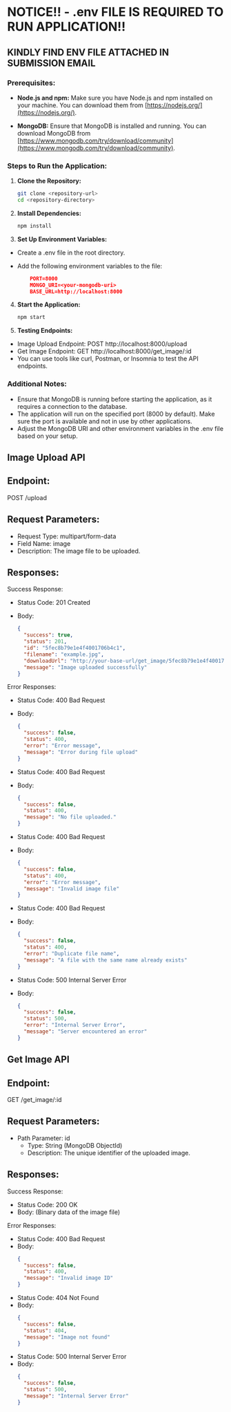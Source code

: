 # NOTICE!! - .env FILE IS REQUIRED TO RUN APPLICATION!!

## KINDLY FIND ENV FILE ATTACHED IN SUBMISSION EMAIL

### Prerequisites:

- **Node.js and npm:** Make sure you have Node.js and npm installed on your machine. You can download them from [https://nodejs.org/](https://nodejs.org/).

- **MongoDB:** Ensure that MongoDB is installed and running. You can download MongoDB from [https://www.mongodb.com/try/download/community](https://www.mongodb.com/try/download/community).

### Steps to Run the Application:

1. **Clone the Repository:**

   ```bash
   git clone <repository-url>
   cd <repository-directory>

   ```

2) **Install Dependencies:**

   ```bash
   npm install

   ```

3) **Set Up Environment Variables:**

- Create a .env file in the root directory.
- Add the following environment variables to the file:

  ```json
      PORT=8000
      MONGO_URI=<your-mongodb-uri>
      BASE_URL=http://localhost:8000
  ```

4. **Start the Application:**

   ```bash
   npm start

   ```

5. **Testing Endpoints:**

- Image Upload Endpoint: POST http://localhost:8000/upload
- Get Image Endpoint: GET http://localhost:8000/get_image/:id
- You can use tools like curl, Postman, or Insomnia to test the API endpoints.

### Additional Notes:

- Ensure that MongoDB is running before starting the application, as it requires a connection to the database.
- The application will run on the specified port (8000 by default). Make sure the port is available and not in use by other applications.
- Adjust the MongoDB URI and other environment variables in the .env file based on your setup.

## Image Upload API

## Endpoint:

POST /upload

## Request Parameters:

- Request Type: multipart/form-data
- Field Name: image
- Description: The image file to be uploaded.

## Responses:

Success Response:

- Status Code: 201 Created
- Body:

  ```json
  {
    "success": true,
    "status": 201,
    "id": "5fec8b79e1e4f4001706b4c1",
    "filename": "example.jpg",
    "downloadUrl": "http://your-base-url/get_image/5fec8b79e1e4f4001706b4c1",
    "message": "Image uploaded successfully"
  }
  ```

Error Responses:

- Status Code: 400 Bad Request
- Body:

  ```json
  {
    "success": false,
    "status": 400,
    "error": "Error message",
    "message": "Error during file upload"
  }
  ```

- Status Code: 400 Bad Request
- Body:

  ```json
  {
    "success": false,
    "status": 400,
    "message": "No file uploaded."
  }
  ```

- Status Code: 400 Bad Request
- Body:

  ```json
  {
    "success": false,
    "status": 400,
    "error": "Error message",
    "message": "Invalid image file"
  }
  ```

- Status Code: 400 Bad Request
- Body:

  ```json
  {
    "success": false,
    "status": 400,
    "error": "Duplicate file name",
    "message": "A file with the same name already exists"
  }
  ```

- Status Code: 500 Internal Server Error
- Body:
  ```json
  {
    "success": false,
    "status": 500,
    "error": "Internal Server Error",
    "message": "Server encountered an error"
  }
  ```

## Get Image API

## Endpoint:

GET /get_image/:id

## Request Parameters:

- Path Parameter: id
  - Type: String (MongoDB ObjectId)
  - Description: The unique identifier of the uploaded image.

## Responses:

Success Response:

- Status Code: 200 OK
- Body: (Binary data of the image file)

Error Responses:

- Status Code: 400 Bad Request
- Body:
  ```json
  {
    "success": false,
    "status": 400,
    "message": "Invalid image ID"
  }
  ```
- Status Code: 404 Not Found
- Body:
  ```json
  {
    "success": false,
    "status": 404,
    "message": "Image not found"
  }
  ```
- Status Code: 500 Internal Server Error
- Body:
  ```json
  {
    "success": false,
    "status": 500,
    "message": "Internal Server Error"
  }
  ```
